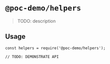 # `@poc-demo/helpers`

> TODO: description

## Usage

```
const helpers = require('@poc-demo/helpers');

// TODO: DEMONSTRATE API
```
